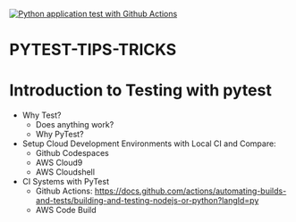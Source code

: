 [![Python application test with Github Actions](https://github.com/Abdousurf/PYTEST-TIPS-TRICKS/actions/workflows/test-ci.yml/badge.svg)](https://github.com/Abdousurf/PYTEST-TIPS-TRICKS/actions/workflows/test-ci.yml)

# PYTEST-TIPS-TRICKS

# Introduction to Testing with pytest
* Why Test?
    * Does anything work?
    * Why PyTest?
* Setup Cloud Development Environments with Local CI and Compare:
    * Github Codespaces
    * AWS Cloud9
    * AWS Cloudshell
* CI Systems with PyTest
    * Github Actions: https://docs.github.com/actions/automating-builds-and-tests/building-and-testing-nodejs-or-python?langId=py
    * AWS Code Build